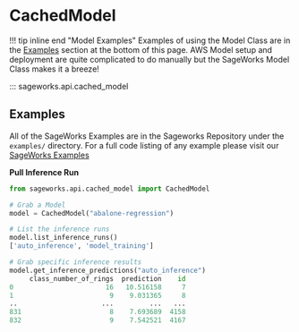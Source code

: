 # CachedModel

!!! tip inline end "Model Examples"
    Examples of using the Model Class are in the [Examples](#examples) section at the bottom of this page. AWS Model setup and deployment are quite complicated to do manually but the SageWorks Model Class makes it a breeze!

::: sageworks.api.cached_model


## Examples
All of the SageWorks Examples are in the Sageworks Repository under the `examples/` directory. For a full code listing of any example please visit our [SageWorks Examples](https://github.com/SuperCowPowers/sageworks/blob/main/examples)

**Pull Inference Run**

```python
from sageworks.api.cached_model import CachedModel

# Grab a Model
model = CachedModel("abalone-regression")

# List the inference runs
model.list_inference_runs()
['auto_inference', 'model_training']

# Grab specific inference results
model.get_inference_predictions("auto_inference")
     class_number_of_rings  prediction    id
0                       16   10.516158     7
1                        9    9.031365     8
..                     ...         ...   ...
831                      8    7.693689  4158
832                      9    7.542521  4167

```
